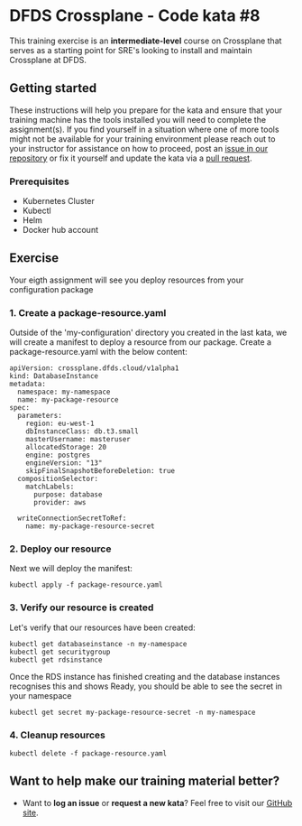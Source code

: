 DFDS Crossplane - Code kata #8
======================================

This training exercise is an **intermediate-level** course on Crossplane that serves as a starting point for SRE's looking to install and maintain Crossplane at DFDS.

## Getting started
These instructions will help you prepare for the kata and ensure that your training machine has the tools installed you will need to complete the assignment(s). If you find yourself in a situation where one of more tools might not be available for your training environment please reach out to your instructor for assistance on how to proceed, post an [issue in our repository](https://github.com/dfds/dojo/issues) or fix it yourself and update the kata via a [pull request](https://github.com/dfds/dojo/pulls).

### Prerequisites
* Kubernetes Cluster
* Kubectl
* Helm
* Docker hub account

## Exercise
Your eigth assignment will see you deploy resources from your configuration package

### 1. Create a package-resource.yaml

Outside of the 'my-configuration' directory you created in the last kata, we will create a manifest to deploy a resource from our package. Create a package-resource.yaml with the below content:

```
apiVersion: crossplane.dfds.cloud/v1alpha1
kind: DatabaseInstance
metadata:
  namespace: my-namespace
  name: my-package-resource
spec:
  parameters:
    region: eu-west-1
    dbInstanceClass: db.t3.small
    masterUsername: masteruser
    allocatedStorage: 20
    engine: postgres
    engineVersion: "13"
    skipFinalSnapshotBeforeDeletion: true
  compositionSelector:
    matchLabels:
      purpose: database
      provider: aws
  
  writeConnectionSecretToRef:
    name: my-package-resource-secret
```

### 2. Deploy our resource

Next we will deploy the manifest:

```
kubectl apply -f package-resource.yaml
```

### 3. Verify our resource is created

Let's verify that our resources have been created:

```
kubectl get databaseinstance -n my-namespace
kubectl get securitygroup
kubectl get rdsinstance
```

Once the RDS instance has finished creating and the database instances recognises this and shows Ready, you should be able to see the secret in your namespace
```
kubectl get secret my-package-resource-secret -n my-namespace
```

### 4. Cleanup resources

```
kubectl delete -f package-resource.yaml
```


## Want to help make our training material better?
 * Want to **log an issue** or **request a new kata**? Feel free to visit our [GitHub site](https://github.com/dfds/dojo/issues).